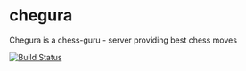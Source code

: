# chegura
Chegura is a chess-guru - server providing best chess moves

[![Build Status](https://travis-ci.org/Scorpibear/chegura.svg?branch=master)](https://travis-ci.org/Scorpibear/chegura)
